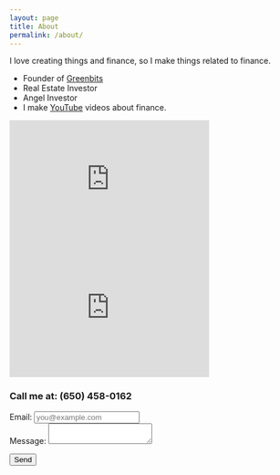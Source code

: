 ```yaml
---
layout: page
title: About
permalink: /about/
---
```


I love creating things and finance, so I make things related to finance.

* Founder of [Greenbits](https://greenbits.com)
* Real Estate Investor
* Angel Investor
* I make [YouTube](https://www.youtube.com/user/trobrock) videos about finance.

<div class="center">
  <iframe style="max-width: 100%" width="350" height="225" src="https://www.youtube.com/embed/TPs79Uc8ljw" frameborder="0" allow="accelerometer; autoplay; encrypted-media; gyroscope; picture-in-picture" allowfullscreen></iframe>
  <iframe style="max-width: 100%" width="350" height="225" src="https://www.youtube.com/embed/ZucSGYyd044" frameborder="0" allow="accelerometer; autoplay; encrypted-media; gyroscope; picture-in-picture" allowfullscreen></iframe>
</div>

<div class="center">
<h3>Call me at: (650) 458-0162</h3>
</div>

<form action="https://formspree.io/xbjowbjq" method="POST">
  <div>
    <label for="_replyto">Email:</label>
    <input type="text" name="_replyto" placeholder="you@example.com" required>
  </div>

  <div>
    <label for="message">Message:</label>
    <textarea name="message" required></textarea>
  </div>

  <button type="submit">Send</button>
</form>
